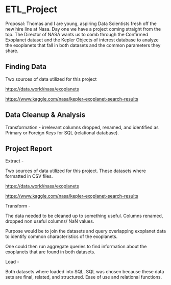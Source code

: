 # ETL_Project

Proposal: Thomas and I are young, aspiring Data Scientists fresh off the new hire line at Nasa. Day one we have a project coming straight from the top. The Director of NASA wants us to comb through the Confirmed Exoplanet dataset and the Kepler Objects of interest database to analyze the exoplanets that fall in both datasets and the common parameters they share.

## Finding Data

Two sources of data utilized for this project

https://data.world/nasa/exoplanets

https://www.kaggle.com/nasa/kepler-exoplanet-search-results


## Data Cleanup & Analysis

Transformation - irrelevant columns dropped, renamed, and identified as Primary or Foreign Keys for SQL (relational database). 

## Project Report

Extract - 

Two sources of data utilized for this project. These datasets where formatted in CSV files. 

https://data.world/nasa/exoplanets

https://www.kaggle.com/nasa/kepler-exoplanet-search-results

Transform - 

The data needed to be cleaned up to something useful. Columns renamed, dropped non useful columns/ NaN values. 

Purpose would be to join the datasets and query overlapping exoplanet data to identify common characteristics of the exoplanets. 

One could then run aggregate queries to find information about the exoplanets that are found in both datasets. 

Load - 

Both datasets where loaded into SQL. SQL was chosen because these data sets are final, related, and structured. Ease of use and relational functions. 

